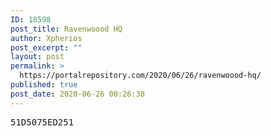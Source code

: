 ```yaml
---
ID: 18598
post_title: Ravenwoood HQ
author: Xpherios
post_excerpt: ""
layout: post
permalink: >
  https://portalrepository.com/2020/06/26/ravenwoood-hq/
published: true
post_date: 2020-06-26 00:26:38
---
```

<pre>51D5075ED251</pre>